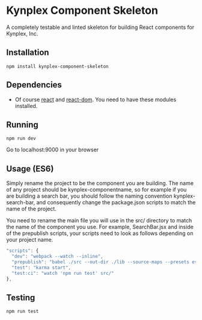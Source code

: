# Kynplex Component Skeleton

A completely testable and linted skeleton for building React components for Kynplex, Inc.

## Installation

```
npm install kynplex-component-skeleton
```

## Dependencies

* Of course [react](https://www.npmjs.com/package/react) and [react-dom](https://www.npmjs.com/package/react-dom). You need to have these modules installed.

## Running

```
npm run dev
```

Go to localhost:9000 in your browser 

## Usage (ES6)

Simply rename the project to be the component you are building. The name of any project should be kynplex-componentname, so for example if you are building a search bar, you should follow the naming convention kynplex-search-bar, and consequently change the package.json scripts to match the name of the project.

You need to rename the main file you will use in the src/ directory to match the name of the component you use. For example, SearchBar.jsx and inside of the prepublish scripts, your scripts need to look as follows depending on your project name.

```js
"scripts": {
  "dev": "webpack --watch --inline",
  "prepublish": "babel ./src --out-dir ./lib --source-maps --presets es2015,react --plugins babel-plugin-add-module-exports && browserify ./lib/SearchBar.js -o ./build/kynplex-search-bar.js --transform browserify-global-shim --standalone ListFilter && uglifyjs ./build/kynplex-search-bar.js --compress --mangle --output ./build/kynplex-search-bar.min.js --source-map ./build/kynplex-search-bar.min.js.map",
  "test": "karma start",
  "test:ci": "watch 'npm run test' src/"
},
```



## Testing

```
npm run test
```
